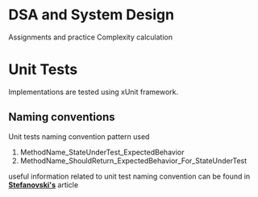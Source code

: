 # DSA and System Design
Assignments and practice
Complexity calculation

# Unit Tests
Implementations are tested using xUnit framework.
## Naming conventions
Unit tests naming convention pattern used
1. MethodName_StateUnderTest_ExpectedBehavior
2. MethodName_ShouldReturn_ExpectedBehavior_For_StateUnderTest

useful information related to unit test naming convention can be found in **[Stefanovski's](https://medium.com/@stefanovskyi/unit-test-naming-conventions-dd9208eadbea)** article  		